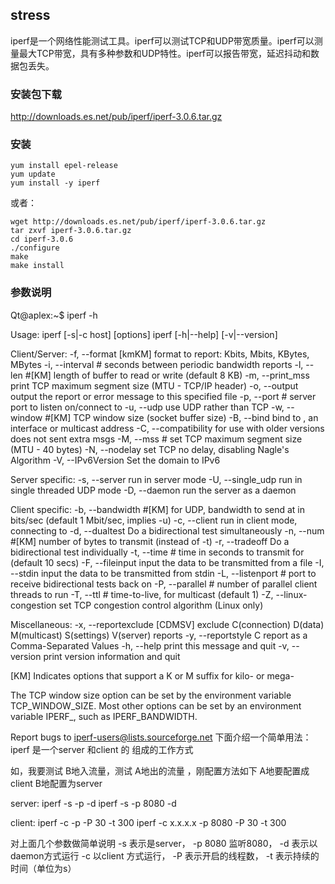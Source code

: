 
## stress
iperf是一个网络性能测试工具。iperf可以测试TCP和UDP带宽质量。iperf可以测量最大TCP带宽，具有多种参数和UDP特性。iperf可以报告带宽，延迟抖动和数据包丢失。

### 安装包下载
http://downloads.es.net/pub/iperf/iperf-3.0.6.tar.gz

### 安装
```
yum install epel-release
yum update
yum install -y iperf
```

或者：
```
wget http://downloads.es.net/pub/iperf/iperf-3.0.6.tar.gz
tar zxvf iperf-3.0.6.tar.gz
cd iperf-3.0.6
./configure
make
make install
```

### 参数说明
Qt@aplex:~$ iperf -h

Usage: iperf [-s|-c host] [options]
       iperf [-h|--help] [-v|--version]

Client/Server:
  -f, --format    [kmKM]   format to report: Kbits, Mbits, KBytes, MBytes
  -i, --interval  #        seconds between periodic bandwidth reports
  -l, --len       #[KM]    length of buffer to read or write (default 8 KB)
  -m, --print_mss          print TCP maximum segment size (MTU - TCP/IP header)
  -o, --output    <filename> output the report or error message to this specified file
  -p, --port      #        server port to listen on/connect to
  -u, --udp                use UDP rather than TCP
  -w, --window    #[KM]    TCP window size (socket buffer size)
  -B, --bind      <host>   bind to <host>, an interface or multicast address
  -C, --compatibility      for use with older versions does not sent extra msgs
  -M, --mss       #        set TCP maximum segment size (MTU - 40 bytes)
  -N, --nodelay            set TCP no delay, disabling Nagle's Algorithm
  -V, --IPv6Version        Set the domain to IPv6

Server specific:
  -s, --server             run in server mode
  -U, --single_udp         run in single threaded UDP mode
  -D, --daemon             run the server as a daemon

Client specific:
  -b, --bandwidth #[KM]    for UDP, bandwidth to send at in bits/sec
                           (default 1 Mbit/sec, implies -u)
  -c, --client    <host>   run in client mode, connecting to <host>
  -d, --dualtest           Do a bidirectional test simultaneously
  -n, --num       #[KM]    number of bytes to transmit (instead of -t)
  -r, --tradeoff           Do a bidirectional test individually
  -t, --time      #        time in seconds to transmit for (default 10 secs)
  -F, --fileinput <name>   input the data to be transmitted from a file
  -I, --stdin              input the data to be transmitted from stdin
  -L, --listenport #       port to receive bidirectional tests back on
  -P, --parallel  #        number of parallel client threads to run
  -T, --ttl       #        time-to-live, for multicast (default 1)
  -Z, --linux-congestion <algo>  set TCP congestion control algorithm (Linux only)

Miscellaneous:
  -x, --reportexclude [CDMSV]   exclude C(connection) D(data) M(multicast) S(settings) V(server) reports
  -y, --reportstyle C      report as a Comma-Separated Values
  -h, --help               print this message and quit
  -v, --version            print version information and quit

[KM] Indicates options that support a K or M suffix for kilo- or mega-

The TCP window size option can be set by the environment variable
TCP_WINDOW_SIZE. Most other options can be set by an environment variable
IPERF_<long option name>, such as IPERF_BANDWIDTH.

Report bugs to iperf-users@lists.sourceforge.net
下面介绍一个简单用法：
iperf 是一个server 和client 的 组成的工作方式

如，我要测试 B地入流量，测试 A地出的流量 ，刚配置方法如下
A地要配置成client
B地配置为server

server:
iperf -s -p <port> -d
iperf -s -p 8080 -d

client:
iperf -c <serverIP> -p <port> -P 30 -t 300
iperf -c x.x.x.x -p 8080 -P 30 -t 300

对上面几个参数做简单说明
-s 表示是server， -p 8080 监听8080， -d 表示以daemon方式运行
-c 以client 方式运行， -P 表示开启的线程数， -t 表示持续的时间（单位为s）
